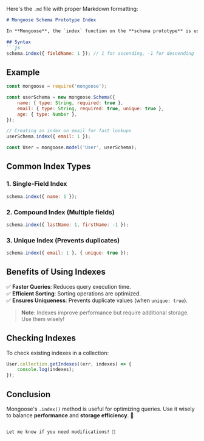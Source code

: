 Here's the `.md` file with proper Markdown formatting:  

```md
# Mongoose Schema Prototype Index  

In **Mongoose**, the `index` function on the **schema prototype** is used to create indexes in a MongoDB collection. Indexes improve query performance by allowing faster lookups.

## Syntax  
```js
schema.index({ fieldName: 1 }); // 1 for ascending, -1 for descending
```

## Example  
```js
const mongoose = require('mongoose');

const userSchema = new mongoose.Schema({
    name: { type: String, required: true },
    email: { type: String, required: true, unique: true },
    age: { type: Number },
});

// Creating an index on email for fast lookups
userSchema.index({ email: 1 });

const User = mongoose.model('User', userSchema);
```

## Common Index Types  
### 1. Single-Field Index  
```js
schema.index({ name: 1 }); 
```
### 2. Compound Index (Multiple fields)  
```js
schema.index({ lastName: 1, firstName: -1 });
```
### 3. Unique Index (Prevents duplicates)  
```js
schema.index({ email: 1 }, { unique: true });
```

## Benefits of Using Indexes  
✅ **Faster Queries**: Reduces query execution time.  
✅ **Efficient Sorting**: Sorting operations are optimized.  
✅ **Ensures Uniqueness**: Prevents duplicate values (when `unique: true`).  

> **Note**: Indexes improve performance but require additional storage. Use them wisely!  

## Checking Indexes  
To check existing indexes in a collection:  
```js
User.collection.getIndexes((err, indexes) => {
    console.log(indexes);
});
```

## Conclusion  
Mongoose's `.index()` method is useful for optimizing queries. Use it wisely to balance **performance** and **storage efficiency**. 🚀
```

Let me know if you need modifications! 🚀